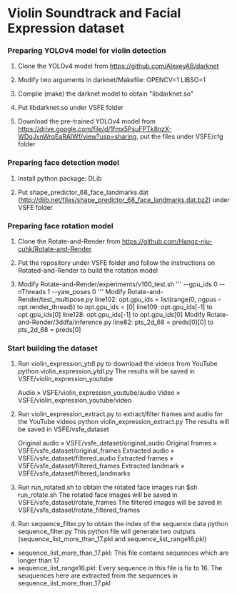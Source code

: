 # Violin Soundtrack and Facial Expression dataset

### Preparing YOLOv4 model for violin detection
1. Clone the YOLOv4 model from https://github.com/AlexeyAB/darknet

2. Modify two arguments in darknet/Makefile:
		OPENCV=1
		LIBSO=1

3. Complie (make) the darknet model to obtain "libdarknet.so"

4. Put libdarknet.so under VSFE folder

5. Download the pre-trained YOLOv4 model from https://drive.google.com/file/d/1fmx5PsuFPTk8nzX-WDqJxnWrqEaRAIWf/view?usp=sharing, put the files under VSFE/cfg folder

### Preparing face detection model
1. Install python package: DLib

2. Put shape_predictor_68_face_landmarks.dat (http://dlib.net/files/shape_predictor_68_face_landmarks.dat.bz2) under VSFE folder

### Preparing face rotation model
1. Clone the Rotate-and-Render from https://github.com/Hangz-nju-cuhk/Rotate-and-Render

2. Put the repository under VSFE folder and follow the instructions on Rotated-and-Render to build the rotation model

3. Modify Rotate-and-Render/experiments/v100_test.sh
        '''
        --gpu_ids 0
        --nThreads 1
        --yaw_poses 0
        '''
	Modify Rotate-and-Render/test_multipose.py
        line102: opt.gpu_ids = list(range(0, ngpus - opt.render_thread)) to opt.gpu_ids = [0]
        line109: opt.gpu_ids[-1] to opt.gpu_ids[0]
        line128: opt.gpu_ids[-1] to opt.gpu_ids[0]
	Modify Rotate-and-Render/3ddfa/inference.py
        line82: pts_2d_68 = preds[0][0] to pts_2d_68 = preds[0]
		
### Start building the dataset
1. Run violin_expression_ytdl.py to download the videos from YouTube
		python violin_expression_ytdl.py
	The results will be saved in VSFE/violin_expression_youtube
	
	Audio &raquo; VSFE/violin_expression_youtube/audio
	Video &raquo; VSFE/violin_expression_youtube/video
	
2. Run violin_expression_extract.py to extract/filter frames and audio for the YouTube videos
		python violin_expression_extract.py
	The results will be saved in VSFE/vsfe_dataset
	
	Original audio &raquo; VSFE/vsfe_dataset/original_audio
	Original frames &raquo; VSFE/vsfe_dataset/original_frames
	Extracted audio &raquo; VSFE/vsfe_dataset/filtered_audio
	Extracted frames &raquo; VSFE/vsfe_dataset/filtered_frames
	Extracted landmark &raquo; VSFE/vsfe_dataset/filtered_landmarks
	
3. Run run_rotated.sh to obtain the rotated face images
		run $sh run_rotate.sh
	The rotated face images will be saved in VSFE/vsfe_dataset/rotate_frames
	The filtered images will be saved in VSFE/vsfe_dataset/rotate_filtered_frames
	
4. Run sequence_filter.py to obtain the index of the sequence data
		python sequence_filter.py
	This python file will generate two outputs (sequence_list_more_than_17.pkl and sequence_list_range16.pkl)
- sequence_list_more_than_17.pkl: This file contains sequences which are longer than 17
- sequence_list_range16.pkl: Every sequence in this file is fix to 16. The seuquences here are extracted from the sequences in sequence_list_more_than_17.pkl